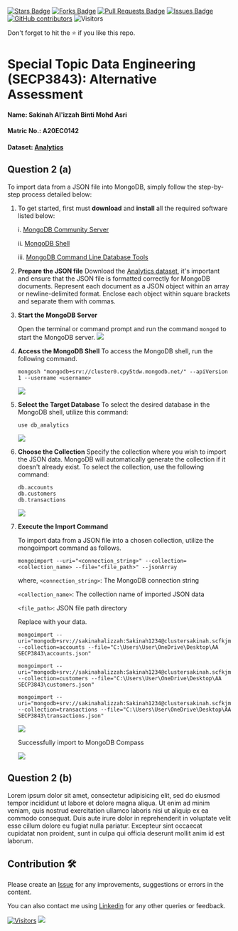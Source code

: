 <a href="https://github.com/drshahizan/SECP3843/stargazers"><img src="https://img.shields.io/github/stars/drshahizan/SECP3843" alt="Stars Badge"/></a>
<a href="https://github.com/drshahizan/SECP3843/network/members"><img src="https://img.shields.io/github/forks/drshahizan/SECP3843" alt="Forks Badge"/></a>
<a href="https://github.com/drshahizan/SECP3843/pulls"><img src="https://img.shields.io/github/issues-pr/drshahizan/SECP3843" alt="Pull Requests Badge"/></a>
<a href="https://github.com/drshahizan/SECP3843/issues"><img src="https://img.shields.io/github/issues/drshahizan/SECP3843" alt="Issues Badge"/></a>
<a href="https://github.com/drshahizan/SECP3843/graphs/contributors"><img alt="GitHub contributors" src="https://img.shields.io/github/contributors/drshahizan/SECP3843?color=2b9348"></a>
![Visitors](https://api.visitorbadge.io/api/visitors?path=https%3A%2F%2Fgithub.com%2Fdrshahizan%2FSECP3843&labelColor=%23d9e3f0&countColor=%23697689&style=flat)


Don't forget to hit the :star: if you like this repo.

# Special Topic Data Engineering (SECP3843): Alternative Assessment

#### Name: Sakinah Al'izzah Binti Mohd Asri
#### Matric No.: A20EC0142
#### Dataset: [Analytics](https://github.com/drshahizan/dataset/tree/main/mongodb/02-analytics)

## Question 2 (a)

To import data from a JSON file into MongoDB, simply follow the step-by-step process detailed below:

1. To get started, first must **download** and **install** all the required software listed below:

   i. [MongoDB Community Server](https://www.mongodb.com/try/download/community-kubernetes-operator)
   
   ii. [MongoDB Shell](https://www.mongodb.com/try/download/shell)
   
   iii. [MongoDB Command Line Database Tools](https://www.mongodb.com/try/download/database-tools)

2. **Prepare the JSON file**
   Download the [Analytics dataset](https://github.com/drshahizan/dataset/tree/main/mongodb/02-analytics), it's important and ensure that the JSON file is formatted correctly for MongoDB documents. Represent each document as a JSON object within an array or newline-delimited format. Enclose each object within square brackets and separate them with commas.

3. **Start the MongoDB Server**
   
    Open the terminal or command prompt and run the command `mongod` to start the MongoDB server.
   <img src="https://github.com/drshahizan/SECP3843/assets/99240177/ac9bd905-ed02-402c-ba15-f5b71a91fef9" />

4. **Access the MongoDB Shell**
     To access the MongoDB shell, run the following command.
   
    ```
   mongosh "mongodb+srv://cluster0.cpy5tdw.mongodb.net/" --apiVersion 1 --username <username>
    ```

    <img src="https://github.com/drshahizan/SECP3843/assets/99240177/4a5d28de-52c7-4ccc-b30f-a3ca4134d950" />

6. **Select the Target Database**
   To select the desired database in the MongoDB shell, utilize this command:

    ```
    use db_analytics
    ```

   <img src="https://github.com/drshahizan/SECP3843/assets/99240177/a51c5edf-b42b-44f4-8170-53818f00fd1b" />

7. **Choose the Collection**
Specify the collection where you wish to import the JSON data. MongoDB will automatically generate the collection if it doesn't already exist. To select the collection, use the following command:
   ```
   db.accounts
   db.customers
   db.transactions
    ```
     <img src="https://github.com/drshahizan/SECP3843/assets/99240177/294814c4-fa20-40f1-bb35-086096f4c6df" />

8. **Execute the Import Command**
   
   To import data from a JSON file into a chosen collection, utilize the mongoimport command as follows.
   ```
   mongoimport --uri="<connection_string>" --collection=<collection_name> --file="<file_path>" --jsonArray
   ```
   where,
   `<connection_string>`: The MongoDB connection string
   
   `<collection_name>`: The collection name of imported JSON data
   
   `<file_path>`: JSON file path directory
   
   Replace with your data.
   ```
   mongoimport --uri="mongodb+srv://sakinahalizzah:Sakinah1234@clustersakinah.scfkjmg.mongodb.net/" --collection=accounts --file="C:\Users\User\OneDrive\Desktop\AA SECP3843\accounts.json" 

   mongoimport --uri="mongodb+srv://sakinahalizzah:Sakinah1234@clustersakinah.scfkjmg.mongodb.net/" --collection=customers --file="C:\Users\User\OneDrive\Desktop\AA SECP3843\customers.json" 

   mongoimport --uri="mongodb+srv://sakinahalizzah:Sakinah1234@clustersakinah.scfkjmg.mongodb.net/" --collection=transactions --file="C:\Users\User\OneDrive\Desktop\AA SECP3843\transactions.json" 
   ```
   <img src="https://github.com/drshahizan/SECP3843/assets/99240177/8a27b4a1-2ae1-4f62-af4a-4dc9e6637fe5" />

   Successfully import to MongoDB Compass
   
   <img src="https://github.com/drshahizan/SECP3843/assets/99240177/caa90567-bf62-4a81-9443-8db8ee49a8ce" />

## Question 2 (b)
Lorem ipsum dolor sit amet, consectetur adipisicing elit, sed do eiusmod tempor incididunt ut labore et dolore magna aliqua. Ut enim ad minim veniam, quis nostrud exercitation ullamco laboris nisi ut aliquip ex ea commodo consequat. Duis aute irure dolor in reprehenderit in voluptate velit esse cillum dolore eu fugiat nulla pariatur. Excepteur sint occaecat cupidatat non proident, sunt in culpa qui officia deserunt mollit anim id est laborum.





## Contribution 🛠️
Please create an [Issue](https://github.com/drshahizan/special-topic-data-engineering/issues) for any improvements, suggestions or errors in the content.

You can also contact me using [Linkedin](https://www.linkedin.com/in/drshahizan/) for any other queries or feedback.

[![Visitors](https://api.visitorbadge.io/api/visitors?path=https%3A%2F%2Fgithub.com%2Fdrshahizan&labelColor=%23697689&countColor=%23555555&style=plastic)](https://visitorbadge.io/status?path=https%3A%2F%2Fgithub.com%2Fdrshahizan)
![](https://hit.yhype.me/github/profile?user_id=81284918)



